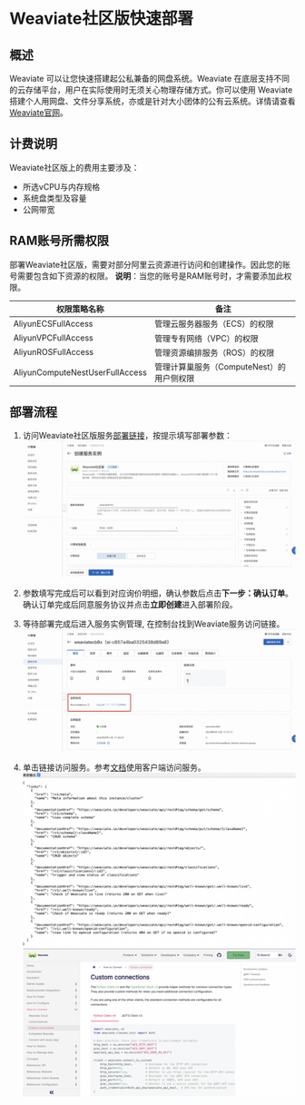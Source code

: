 # Weaviate社区版快速部署

## 概述
Weaviate 可以让您快速搭建起公私兼备的网盘系统。Weaviate 在底层支持不同的云存储平台，用户在实际使用时无须关心物理存储方式。你可以使用 Weaviate 搭建个人用网盘、文件分享系统，亦或是针对大小团体的公有云系统。详情请查看[Weaviate官网](https://weaviate.io/developers/weaviate/connections/connect-cloud)。

## 计费说明
Weaviate社区版上的费用主要涉及：

- 所选vCPU与内存规格
- 系统盘类型及容量
- 公网带宽

## RAM账号所需权限
部署Weaviate社区版，需要对部分阿里云资源进行访问和创建操作。因此您的账号需要包含如下资源的权限。
  **说明**：当您的账号是RAM账号时，才需要添加此权限。

| 权限策略名称                          | 备注                                 |
|---------------------------------|------------------------------------|
| AliyunECSFullAccess             | 管理云服务器服务（ECS）的权限                   |
| AliyunVPCFullAccess             | 管理专有网络（VPC）的权限                     |
| AliyunROSFullAccess             | 管理资源编排服务（ROS）的权限                   |
| AliyunComputeNestUserFullAccess | 管理计算巢服务（ComputeNest）的用户侧权限         |

## 部署流程
1. 访问Weaviate社区版服务[部署链接](https://computenest.console.aliyun.com/service/instance/create/cn-hangzhou?type=user&ServiceId=service-c6622482694448288847&ServiceVersion=beta)，按提示填写部署参数：
![image.png](1.jpg)

2. 参数填写完成后可以看到对应询价明细，确认参数后点击**下一步：确认订单**。 确认订单完成后同意服务协议并点击**立即创建**进入部署阶段。

3. 等待部署完成后进入服务实例管理, 在控制台找到Weaviate服务访问链接。
  ![image.png](2.jpg)

4. 单击链接访问服务。参考[文档](https://weaviate.io/developers/weaviate/connections/connect-custom)使用客户端访问服务。
  ![image.png](3.jpg)
  ![image.png](4.jpg)
